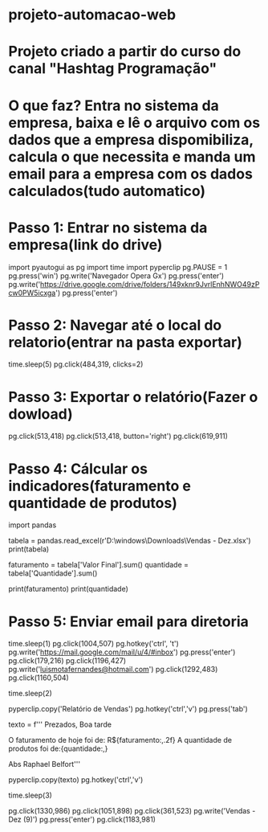 # projeto-automacao-web
# Projeto criado a partir do curso do canal "Hashtag Programação"
# O que faz? Entra no sistema da empresa, baixa e lê o arquivo com os dados que a empresa dispomibiliza, calcula o que necessita e manda um email para a empresa com os dados calculados(tudo automatico) 

# Passo 1: Entrar no sistema da empresa(link do drive)
import pyautogui as pg
import time
import pyperclip
pg.PAUSE = 1
pg.press('win')
pg.write('Navegador Opera Gx')
pg.press('enter')
pg.write('https://drive.google.com/drive/folders/149xknr9JvrlEnhNWO49zPcw0PW5icxga')
pg.press('enter') 
# Passo 2: Navegar até o local do relatorio(entrar na pasta exportar)
time.sleep(5)
pg.click(484,319,  clicks=2)
# Passo 3: Exportar o relatório(Fazer o dowload)
pg.click(513,418)
pg.click(513,418, button='right')
pg.click(619,911)
# Passo 4: Cálcular os indicadores(faturamento e quantidade de produtos)
import pandas

tabela = pandas.read_excel(r'D:\windows\Downloads\Vendas - Dez.xlsx')
print(tabela)

faturamento = tabela['Valor Final'].sum()
quantidade = tabela['Quantidade'].sum()

print(faturamento)
print(quantidade)
# Passo 5: Enviar email para diretoria
time.sleep(1)
pg.click(1004,507)
pg.hotkey('ctrl', 't')
pg.write('https://mail.google.com/mail/u/4/#inbox')
pg.press('enter')
pg.click(179,216)
pg.click(1196,427)
pg.write('luismotafernandes@hotmail.com')
pg.click(1292,483)
pg.click(1160,504)

time.sleep(2)

pyperclip.copy('Relatório de Vendas')
pg.hotkey('ctrl','v')
pg.press('tab')

texto = f'''
Prezados, Boa tarde

O faturamento de hoje foi de: R${faturamento:,.2f}
A quantidade de produtos foi de:{quantidade:,}

Abs
Raphael Belfort'''

pyperclip.copy(texto)
pg.hotkey('ctrl','v')

time.sleep(3)

pg.click(1330,986)
pg.click(1051,898)
pg.click(361,523)
pg.write('Vendas - Dez (9)')
pg.press('enter')
pg.click(1183,981)


